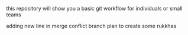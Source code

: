 this repository will show you a basic git workflow for individuals or small teams


adding new line in merge conflict branch plan to create some rukkhas